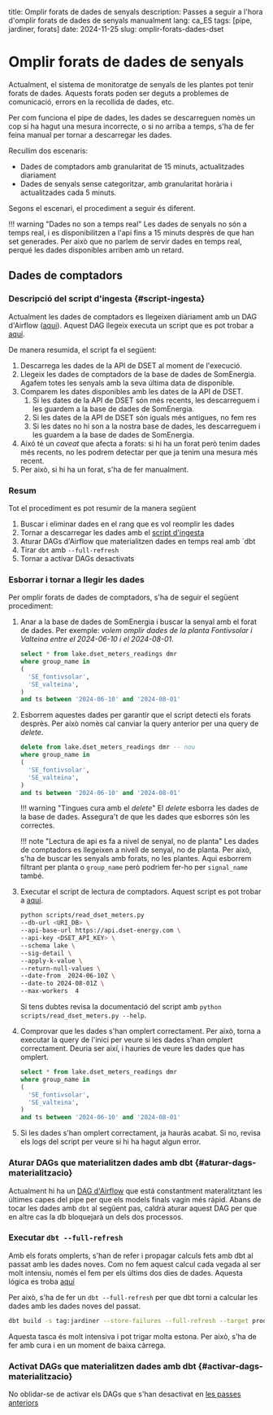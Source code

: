 title: Omplir forats de dades de senyals
description: Passes a seguir a l'hora d'omplir forats de dades de senyals manualment
lang: ca_ES
tags: [pipe, jardiner, forats]
date: 2024-11-25
slug: omplir-forats-dades-dset

# Omplir forats de dades de senyals

Actualment, el sistema de monitoratge de senyals de les plantes pot tenir forats de dades. Aquests forats poden ser deguts a problemes de comunicació, errors en la recollida de dades, etc.

Per com funciona el pipe de dades, les dades se descarreguen nomès un cop si ha hagut una mesura incorrecte, o si no arriba a temps, s'ha de fer feina manual per tornar a descarregar les dades.

Recullim dos escenaris:

- Dades de comptadors amb granularitat de 15 minuts, actualitzades diariament
- Dades de senyals sense categoritzar, amb granularitat horària i actualitzades cada 5 minuts.

Segons el escenari, el procediment a seguir és diferent.

!!! warning "Dades no son a temps real"
    Les dades de senyals no són a temps real, i es disponibilitzen a l'api fins a 15 minuts desprès de que han set generades. Per això que no parlem de servir dades en temps real, perqué les dades disponibles arriben amb un retard.


## Dades de comptadors

### Descripció del script d'ingesta {#script-ingesta}

Actualment les dades de comptadors es llegeixen diàriament amb un DAG d'Airflow ([aqui](https://airflow.somenergia.coop/dags/dset_reader_meters_dag_v2/)). Aquest DAG llegeix executa un script que es pot trobar a [aquí](https://gitlab.somenergia.coop/et/somenergia-plant-reader/-/blob/main/scripts/read_dset_meters.py).

De manera resumida, el script fa el següent:

1. Descarrega les dades de la API de DSET al moment de l'execució.
2. Llegeix les dades de comptadors de la base de dades de SomEnergia. Agafem totes les senyals amb la seva última data de disponible.
3. Comparem les dates disponibles amb les dates de la API de DSET.
   1. Si les dates de la API de DSET són més recents, les descarreguem i les guardem a la base de dades de SomEnergia.
   2. Si les dates de la API de DSET són iguals més antigues, no fem res
   3. Si les dates no hi son a la nostra base de dades, les descarreguem i les guardem a la base de dades de SomEnergia.
4. Aixó té un _caveat_ que afecta a forats: si hi ha un forat però tenim dades més recents, no les podrem detectar per que ja tenim una mesura més recent.
5. Per això, si hi ha un forat, s'ha de fer manualment.


### Resum

Tot el procediment es pot resumir de la manera següent

1. Buscar i eliminar dades en el rang que es vol reomplir les dades
2. Tornar a descarregar les dades amb el [script d'ingesta](#script-ingesta)
3. Aturar DAGs d'Airflow que materialitzen dades en temps real amb `dbt
4. Tirar `dbt` amb `--full-refresh`
5. Tornar a activar DAGs desactivats

### Esborrar i tornar a llegir les dades

Per omplir forats de dades de comptadors, s'ha de seguir el següent procediment:

1. Anar a la base de dades de SomEnergia i buscar la senyal amb el forat de dades. Per exemple: _volem omplir dades de la planta Fontivsolar i Valteina entre el 2024-06-10 i el 2024-08-01_.

    ```sql
    select * from lake.dset_meters_readings dmr
    where group_name in
    (
      'SE_fontivsolar',
      'SE_valteina',
    )
    and ts between '2024-06-10' and '2024-08-01'
    ```

2. Esborrem aquestes dades per garantir que el script detecti els forats desprès. Per això nomès cal canviar la query anterior per una query de _delete_.

    ```sql
    delete from lake.dset_meters_readings dmr -- nou
    where group_name in
    (
      'SE_fontivsolar',
      'SE_valteina',
    )
    and ts between '2024-06-10' and '2024-08-01'
    ```

    !!! warning "Tingues cura amb el _delete_"
        El _delete_ esborra les dades de la base de dades. Assegura't de que les dades que esborres són les correctes.

    !!! note "Lectura de api es fa a nivel de senyal, no de planta"
        Les dades de comptadors es llegeixen a nivell de senyal, no de planta. Per això, s'ha de buscar les senyals amb forats, no les plantes. Aqui esborrem filtrant per planta o `group_name` però podriem fer-ho per `signal_name` també.

3. Executar el script de lectura de comptadors. Aquest script es pot trobar a [aquí](https://gitlab.somenergia.coop/et/somenergia-plant-reader/-/blob/main/scripts/read_dset_meters.py).

    ```bash
    python scripts/read_dset_meters.py
    --db-url <URI_DB> \
    --api-base-url https://api.dset-energy.com \
    --api-key <DSET_API_KEY> \
    --schema lake \
    --sig-detail \
    --apply-k-value \
    --return-null-values \
    --date-from  2024-06-10Z \
    --date-to 2024-08-01Z \
    --max-workers  4
    ```

    Si tens dubtes revisa la documentació del script amb `python scripts/read_dset_meters.py --help`.

4. Comprovar que les dades s'han omplert correctament. Per això, torna a executar la query de l'inici per veure si les dades s'han omplert correctament. Deuria ser així, i hauries de veure les dades que has omplert.

    ```sql
    select * from lake.dset_meters_readings dmr
    where group_name in
    (
      'SE_fontivsolar',
      'SE_valteina',
    )
    and ts between '2024-06-10' and '2024-08-01'
    ```

5. Si les dades s'han omplert correctament, ja hauràs acabat. Si no, revisa els logs del script per veure si hi ha hagut algun error.

### Aturar DAGs que materialitzen dades amb dbt {#aturar-dags-materialitzacio}

Actualment hi ha un [DAG d'Airflow](https://airflow.somenergia.coop/dags/dset_materialize_dag_v1/) que está constantment materalitztant les últimes capes del pipe per que els models finals vagin més rápid. Abans de tocar les dades amb `dbt` al següent pas, caldrà aturar aquest DAG per que en altre cas la db bloquejarà un dels dos processos.

### Executar `dbt --full-refresh`

Amb els forats omplerts, s'han de refer i propagar calculs fets amb dbt al passat amb les dades noves. Com no fem aquest calcul cada vegada al ser molt intensiu, només el fem per els últims dos dies de dades. Aquesta lógica es troba [aquí](https://gitlab.somenergia.coop/et/somenergia-jardiner/-/blob/0364c13c43983bdc0bd931f8cd33100ebfb3eee3/dbt_jardiner/models/jardiner/intermediate/dset/int_dset_responses__values_incremental.sql#L34)


Per això, s'ha de fer un `dbt --full-refresh` per que dbt torni a calcular les dades amb les dades noves del passat.

```bash
dbt build -s tag:jardiner --store-failures --full-refresh --target prod
```

Aquesta tasca és molt intensiva i pot trigar molta estona. Per això, s'ha de fer amb cura i en un moment de baixa càrrega.

### Activat DAGs que materialitzen dades amb dbt {#activar-dags-materialitzacio}

No oblidar-se de activar els DAGs que s'han desactivat en [les passes anteriors](#aturar-dags-materialitzacio)